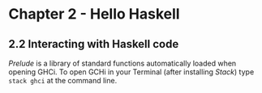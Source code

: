 # Chapter 2 - Hello Haskell
## 2.2 Interacting with Haskell code

_Prelude_ is a library of standard functions automatically loaded when opening
GHCi. To open GCHi in your Terminal (after installing _Stack_) type `stack ghci` at the
command line.

